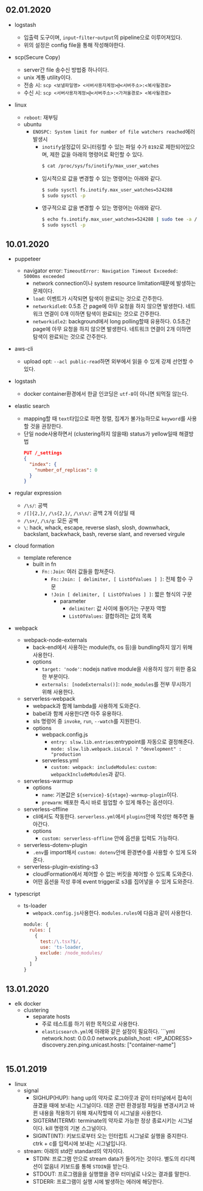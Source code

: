 ## 02.01.2020

- logstash
	- 입출력 도구이며, `input`-`filter`-`output`의 pipeline으로 이루어져있다.
	- 위의 설정은 config file을 통해 작성해야한다.

- scp(Secure Copy)
	- server간 file 송수신 방법중 하나이다.
	- unix 계통 utility이다.
	- 전송 시: `scp <보낼파일명> <서버사용자계정>@<서버주소>:<복사될경로>`
	- 수신 시: `scp <서버사용자계정>@<서버주소>:<가져올경로> <복사될경로>`

- linux
	- `reboot`: 재부팅
	- ubuntu
		- `ENOSPC: System limit for number of file watchers reached`에러 발생시
			- `inotify`설정값이 모니터링할 수 있는 파일 수가 `8192`로 제한되어있으며, 제한 값을 아래의 명령어로 확인할 수 있다.
				```sh
				$ cat /proc/sys/fs/inotify/max_user_watches
				```
			- 임시적으로 값을 변경할 수 있는 명령어는 아래와 같다.
				```sh
				$ sudo sysctl fs.inotify.max_user_watches=524288
				$ sudo sysctl -p
				```
			- 영구적으로 값을 변경할 수 있는 명령어는 아래와 같다.
				```sh
				$ echo fs.inotify.max_user_watches=524288 | sudo tee -a /etc/sysctl.conf
				$ sudo sysctl -p
				```

## 10.01.2020

- puppeteer
	- navigator error: `TimeoutError: Navigation Timeout Exceeded: 5000ms exceeded`
		- network connection이나 system resource limitation때문에 발생하는 문제이다. 
		- `load`: 이벤트가 시작되면 탐색이 완료되는 것으로 간주한다.
		- `networkidle0`: 0.5초 간 page에 아무 요청을 하지 않으면 발생한다. 네트워크 연결이 0개 이하면 탐색이 완료되는 것으로 간주한다.
		- `networkidle2`: background에서 long polling할때 유용하다. 0.5초간 page에 아무 요청을 하지 않으면 발생한다. 네트워크 연결이 2개 이하면 탐색이 완료되는 것으로 간주한다.

- aws-cli
	- upload opt: `--acl public-read`하면 외부에서 읽을 수 있게 강제 선언할 수 있다.

- logstash
	- docker container환경에서 한글 인코딩은 `utf-8`이 아니면 되먹질 않는다.

- elastic search
	- mapping할 때 `text`타입으로 하면 정렬, 집계가 불가능하므로 `keyword`를 사용할 것을 권장한다.
	- 단일 node사용하면서 (clustering하지 않을때) status가 yellow일때 해결방법
		```json
		PUT /_settings
		{
		  "index": {
		    "number_of_replicas": 0
		  }
		}
		```	

- regular expression
	- `/\s/`: 공백
	- `/[]{2,}/`, `/\s{2,}/`, `/\s\s/`: 공백 2개 이상일 때
	- `/\s+/`, `/\s/g`: 모든 공백 
	- `\`: hack, whack, escape, reverse slash, slosh, downwhack, backslant, backwhack, bash, reverse slant, and reversed virgule

- cloud formation
	- template reference
		- built in fn
			- `Fn::Join`: 여러 값들을 합쳐준다.
				- `Fn::Join: [ delimiter, [ ListOfValues ] ]`: 전체 함수 구문
				- `!Join [ delimiter, [ ListOfValues ] ]`: 짧은 형식의 구문
					- parameter
						- `delimiter`: 값 사이에 들어가는 구분자 역할
						- `ListOfValues`: 결합하려는 값의 목록
						
- webpack
  - webpack-node-externals
    - back-end에서 사용하는 module(fs, os 등)을 bundling하지 않기 위해 사용한다.
    - options
      - `target: 'node'`: nodejs native module을 사용하지 않기 위한 중요한 부분이다.
      - `externals: [nodeExternals()]`: `node_modules`를 전부 무시하기 위해 사용한다.
  - serverless-webpack
    - webpack과 함께 lambda를 사용하게 도와준다.
    - babel과 함께 사용한다면 아주 유용하다.
    - sls 명령어 중 `invoke`, `run`, `--watch`를 지원한다.
    - options
      - webpack.config.js
        - `entry: slsw.lib.entries`:entrypoint를 자동으로 결정해준다.
        - `mode: slsw.lib.webpack.isLocal ? "development" : "production`
      - serverless.yml
        - `custom: webpack: includeModules`: `custom: webpackIncludeModules`과 같다.
  - serverless-warmup
    - options
      - `name`: 기본값은 `${service}-${stage}-warmup-plugin`이다.
      - `prewarm`: 배포한 즉시 바로 웜업할 수 있게 해주는 옵션이다.
  - serverless-offline
    - cli에서도 작동한다. `serverless.yml`에서 `plugins`안에 작성만 해주면 돌아간다.
    - options
      - `custom: serverless-offline` 안에 옵션을 입력도 가능하다.
  - serverless-dotenv-plugin
    - `.env`를 import해서 `custom: dotenv`안에 환경변수를 사용할 수 있게 도와준다.
  - serverless-plugin-existing-s3
    - cloudFormation에서 제어할 수 없는 버킷을 제어할 수 있도록 도와준다.
    - 어떤 옵션을 작성 후에 event trigger로 s3를 집어넣을 수 있게 도와준다.

- typescript
  - ts-loader
    - `webpack.config.js`사용한다. `modules.rules`에 다음과 같이 사용한다.
    ```js
    module: {
      rules: [  
        {
          test:/\.tsx?$/,
          use: 'ts-loader,
          exclude: /node_modules/
        }
      ]
    }
    ```

## 13.01.2020

- elk docker
	- clustering
		- separate hosts 
			- 주로 테스트를 하기 위한 목적으로 사용한다.
			- `elasticsearch.yml`에 아래와 같은 설정이 필요하다.
					```yml
			network.host: 0.0.0.0
			network.publish_host: <IP_ADDRESS>		
			discovery.zen.ping.unicast.hosts: ["container-name"]
			```

## 15.01.2019

- linux
  - signal
    - SIGHUP(HUP): hang up의 약자로 로그아웃과 같이 터미널에서 접속이 끊겼을 때에 보내는 시그널이다. 데몬 관련 환경설정 파일을 변경시키고 바뀐 내용을 적용하기 위해 재시작할때 이 시그널을 사용한다.
    - SIGTERM(TERM): terminate의 약자로 가능한 정상 종료시키는 시그널이다. kill 명령의 기본 스그널이다.
    - SIGINT(INT): 키보드로부터 오는 인터럽트 시그널로 실행을 중지한다. ctrk + c를 입력시에 보내는 시그널입니다.
  - stream: 아래의 std란 standard의 약자이다.
    - STDIN: 프로그램 안으로 stream data가 들어가는 것이다. 별도의 리디렉션이 없음녀 키보드를 통해 `STDIN`을 받는다.
    - STDOUT: 프로그램을을 실행했을 경우 터미널로 나오는 결과를 말한다.
    - STDERR: 프로그램이 실행 시에 발생하는 에러에 해당한다.